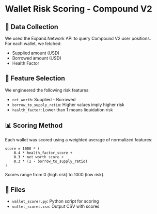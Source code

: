 # Wallet Risk Scoring - Compound V2

## 🧾 Data Collection
We used the Expand.Network API to query Compound V2 user positions. For each wallet, we fetched:
- Supplied amount (USD)
- Borrowed amount (USD)
- Health Factor

## 🧪 Feature Selection
We engineered the following risk features:
- `net_worth`: Supplied - Borrowed
- `borrow_to_supply_ratio`: Higher values imply higher risk
- `health_factor`: Lower than 1 means liquidation risk

## 📊 Scoring Method
Each wallet was scored using a weighted average of normalized features:

```
score = 1000 * (
    0.4 * health_factor_score +
    0.3 * net_worth_score +
    0.3 * (1 - borrow_to_supply_ratio)
)
```

Scores range from 0 (high risk) to 1000 (low risk).

## 📁 Files
- `wallet_scorer.py`: Python script for scoring
- `wallet_scores.csv`: Output CSV with scores